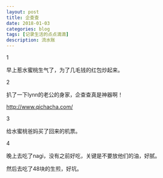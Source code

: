 ```yaml
---
layout: post
title: 企查查
date: 2018-01-03
categories: blog
tags: [记录生活的点点滴滴]
description: 流水账
---
```


1

早上惹水蜜桃生气了，为了几毛钱的红包炒起来。

2

扒了一下lynn的老公的身家，企查查真是神器啊！

http://www.qichacha.com/

3

给水蜜桃爸妈买了回来的机票。

4

晚上去吃了nagi，没有之前好吃，关键是不要放他们的油，好腻。

然后去吃了48块的生煎，好坑。

